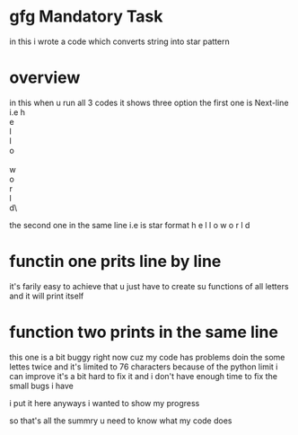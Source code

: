 # gfg Mandatory Task 
in this i wrote a code which converts string into star pattern 

# overview 
in this when u run all 3 codes it shows three option 
the first one is Next-line
i.e
h\
e\
l\
l\
o\
\
w\
o\
r\
l\
d\

the second one in the same line
i.e is star format
h e l l o  w o r l d

# functin one prits line by line
it's farily easy to achieve that u just have to create su functions of all letters and it will print itself 



# function two prints in the same line
this one is a bit buggy right now cuz my code has problems doin the some lettes twice and it's limited to 76 characters because of the python limit i can improve it's a bit hard to fix it and i don't have enough time to fix the small bugs i have

i put it here anyways i wanted to show my progress

so that's all the summry u need to know what my code does
